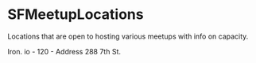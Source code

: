 # SFMeetupLocations
Locations that are open to hosting various meetups with info on capacity. 

Iron. io - 120 - Address 288 7th St. 
